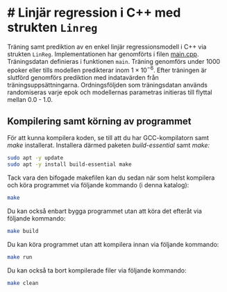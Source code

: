 # # Linjär regression i C++ med strukten `Linreg`

Träning samt prediktion av en enkel linjär regressionsmodell i C++ via strukten `LinReg`. Implementationen har genomförts
i filen [main.cpp](./main.cpp). Träningsdatan definieras i funktionen `main`. Träning genomförs under 1000 epoker eller
tills modellen predikterar inom $1 \times 10^{-6}$. Efter träningen är slutförd genomförs prediktion med indatavärden
från träningsuppsättningarna. Ordningsföljden som träningsdatan används randomiseras
varje epok och modellernas parametras initieras till flyttal mellan 0.0 - 1.0.

## Kompilering samt körning av programmet
För att kunna kompilera koden, se till att du har GCC-kompilatorn samt *make* installerat. Installera därmed paketen *build-essential* samt *make:*

```bash
sudo apt -y update
sudo apt -y install build-essential make
```

Tack vara den bifogade makefilen kan du sedan när som helst kompilera och köra programmet via följande kommando (i denna katalog):

```bash
make
```

Du kan också enbart bygga programmet utan att köra det efteråt via följande kommando:

```bash
make build
```

Du kan köra programmet utan att kompilera innan via följande kommando:

```bash
make run
```

Du kan också ta bort kompilerade filer via följande kommando:

```bash
make clean
```